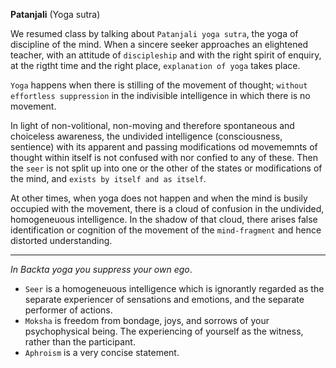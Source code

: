**Patanjali** (Yoga sutra)

We resumed class by talking about `Patanjali yoga sutra`, the yoga of discipline of the mind. When a sincere seeker approaches an elightened teacher, with an attitude of `discipleship` and with the right spirit of enquiry, at the rigtht time and the right place, `explanation of yoga` takes place.

`Yoga` happens when there is stilling of the movement of thought; `without effortless suppression` in the indivisible intelligence in which there is no movement.

In light of non-volitional, non-moving and therefore spontaneous and choiceless awareness, the undivided intelligence (consciousness, sentience) with its apparent and passing modifications od movememnts of thought within itself is not confused with nor confied to any of these. Then the `seer` is not split up into one or the other of the states or modifications of the mind, and `exists by itself and as itself`.

At other times, when yoga does not happen and when the mind is busily occupied with the movement, there is a cloud of confusion in the undivided, homogeneuous intelligence. In the shadow of that cloud, there arises false identification or cognition of the movement of the `mind-fragment` and hence distorted understanding.

---

*In Backta yoga you suppress your own ego*.

- `Seer` is a homogeneuous intelligence which is ignorantly regarded as the separate experiencer of sensations and emotions, and the separate performer of actions.
- `Moksha` is freedom from bondage, joys, and sorrows of your psychophysical being. The experiencing of yourself as the witness, rather than the participant.
- `Aphroism` is a very concise statement.